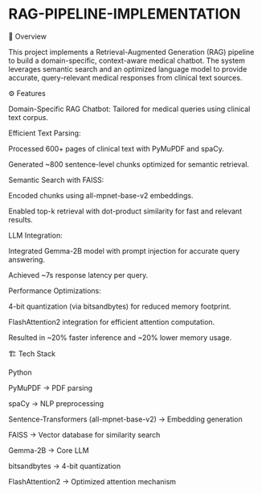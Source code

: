 # RAG-PIPELINE-IMPLEMENTATION
📌 Overview

This project implements a Retrieval-Augmented Generation (RAG) pipeline to build a domain-specific, context-aware medical chatbot. The system leverages semantic search and an optimized language model to provide accurate, query-relevant medical responses from clinical text sources.

⚙️ Features

Domain-Specific RAG Chatbot: Tailored for medical queries using clinical text corpus.

Efficient Text Parsing:

Processed 600+ pages of clinical text with PyMuPDF and spaCy.

Generated ~800 sentence-level chunks optimized for semantic retrieval.

Semantic Search with FAISS:

Encoded chunks using all-mpnet-base-v2 embeddings.

Enabled top-k retrieval with dot-product similarity for fast and relevant results.

LLM Integration:

Integrated Gemma-2B model with prompt injection for accurate query answering.

Achieved ~7s response latency per query.

Performance Optimizations:

4-bit quantization (via bitsandbytes) for reduced memory footprint.

FlashAttention2 integration for efficient attention computation.

Resulted in ~20% faster inference and ~20% lower memory usage.

🏗️ Tech Stack

Python

PyMuPDF → PDF parsing

spaCy → NLP preprocessing

Sentence-Transformers (all-mpnet-base-v2) → Embedding generation

FAISS → Vector database for similarity search

Gemma-2B → Core LLM

bitsandbytes → 4-bit quantization

FlashAttention2 → Optimized attention mechanism
